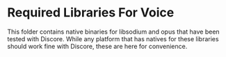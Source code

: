 # Required Libraries For Voice

This folder contains native binaries for libsodium and opus that have been tested with Discore.
While any platform that has natives for these libraries should work fine with Discore, these are
here for convenience.